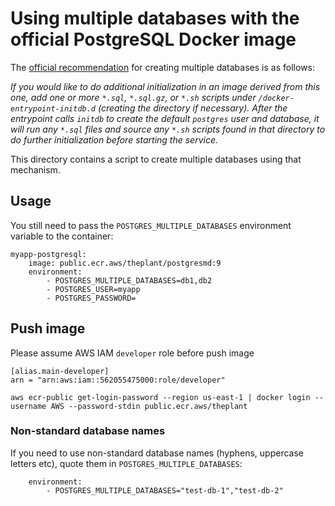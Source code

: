 # Using multiple databases with the official PostgreSQL Docker image

The [official recommendation](https://hub.docker.com/_/postgres/) for creating
multiple databases is as follows:

*If you would like to do additional initialization in an image derived from
this one, add one or more `*.sql`, `*.sql.gz`, or `*.sh` scripts under
`/docker-entrypoint-initdb.d` (creating the directory if necessary). After the
entrypoint calls `initdb` to create the default `postgres` user and database,
it will run any `*.sql` files and source any `*.sh` scripts found in that
directory to do further initialization before starting the service.*

This directory contains a script to create multiple databases using that
mechanism.

## Usage

You still need to pass the `POSTGRES_MULTIPLE_DATABASES` environment variable
to the container:

    myapp-postgresql:
        image: public.ecr.aws/theplant/postgresmd:9
        environment:
            - POSTGRES_MULTIPLE_DATABASES=db1,db2
            - POSTGRES_USER=myapp
            - POSTGRES_PASSWORD=

## Push image

Please assume AWS IAM `developer` role before push image
```
[alias.main-developer]
arn = "arn:aws:iam::562055475000:role/developer"
```

```
aws ecr-public get-login-password --region us-east-1 | docker login --username AWS --password-stdin public.ecr.aws/theplant
```

### Non-standard database names

If you need to use non-standard database names (hyphens, uppercase letters etc), quote them in `POSTGRES_MULTIPLE_DATABASES`:

        environment:
            - POSTGRES_MULTIPLE_DATABASES="test-db-1","test-db-2"
